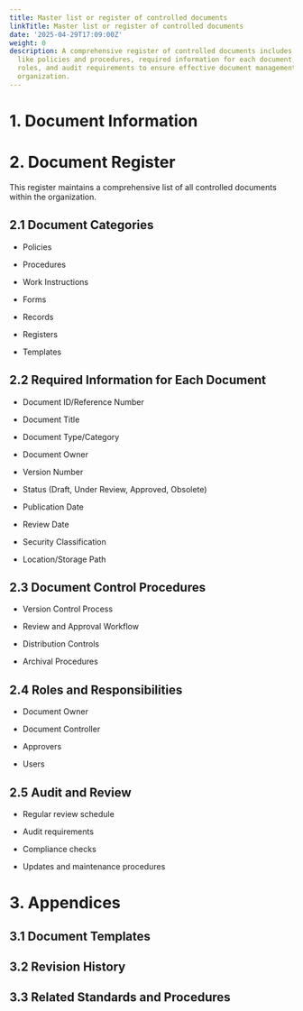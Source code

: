 ```yaml
---
title: Master list or register of controlled documents
linkTitle: Master list or register of controlled documents
date: '2025-04-29T17:09:00Z'
weight: 0
description: A comprehensive register of controlled documents includes categories
  like policies and procedures, required information for each document, control procedures,
  roles, and audit requirements to ensure effective document management within the
  organization.
---
```



# 1. Document Information

<!-- Unsupported block type: table -->

# 2. Document Register

This register maintains a comprehensive list of all controlled documents within the organization.

## 2.1 Document Categories

- Policies

- Procedures

- Work Instructions

- Forms

- Records

- Registers

- Templates

## 2.2 Required Information for Each Document

- Document ID/Reference Number

- Document Title

- Document Type/Category

- Document Owner

- Version Number

- Status (Draft, Under Review, Approved, Obsolete)

- Publication Date

- Review Date

- Security Classification

- Location/Storage Path

## 2.3 Document Control Procedures

- Version Control Process

- Review and Approval Workflow

- Distribution Controls

- Archival Procedures

## 2.4 Roles and Responsibilities

- Document Owner

- Document Controller

- Approvers

- Users

## 2.5 Audit and Review

- Regular review schedule

- Audit requirements

- Compliance checks

- Updates and maintenance procedures

# 3. Appendices

## 3.1 Document Templates

## 3.2 Revision History

## 3.3 Related Standards and Procedures
